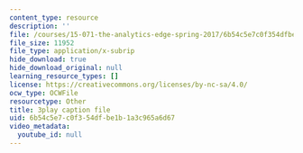 ```yaml
---
content_type: resource
description: ''
file: /courses/15-071-the-analytics-edge-spring-2017/6b54c5e7c0f354dfbe1b1a3c965a6d67_uo0EmonbUhU.vtt
file_size: 11952
file_type: application/x-subrip
hide_download: true
hide_download_original: null
learning_resource_types: []
license: https://creativecommons.org/licenses/by-nc-sa/4.0/
ocw_type: OCWFile
resourcetype: Other
title: 3play caption file
uid: 6b54c5e7-c0f3-54df-be1b-1a3c965a6d67
video_metadata:
  youtube_id: null
---
```

